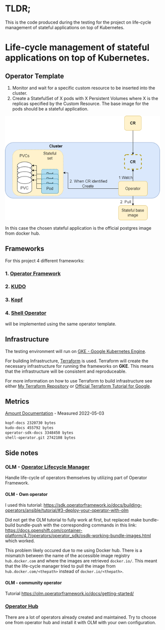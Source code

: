 # TLDR;
This is the code produced during the testing for the project on life-cycle management of stateful applications on top of Kubernetes.


# Life-cycle management of stateful applications on top of Kubernetes.


## Operator Template
1. Monitor and wait for a specific custom resource to be inserted into the cluster.
2. Create a StatefulSet of X pods with X Persistent Volumes where X is the replicas specified by the Custom Resource. The base image for the pods should be a stateful application. 


![This is an image](https://github.com/carste98/stateful/blob/main/OperatorTemplate.drawio.png?raw=true)


In this case the chosen stateful application is the official postgres image from docker hub.


## Frameworks
For this project 4 different frameworks:

### 1. [Operator Framework](https://operatorframework.io/)
### 2. [KUDO](https://github.com/kudobuilder/kudo)
### 3. [Kopf](https://github.com/nolar/kopf)
### 4. [Shell Operator](https://github.com/flant/shell-operator)

will be implemented using the same operator template.

## Infrastructure

The testing environment will run on [GKE - Google Kubernetes Engine](https://cloud.google.com/kubernetes-engine).

For building Infrastructure, [Terraform](https://www.terraform.io/) is used. Terraform will create the necessary infrastructure for running the frameworks on **GKE**. This means that the infrastructure will be consistent and reproduceable.

For more information on how to use Terraform to build infrastructure see either [My Terraform Repository](https://github.com/carste98/stateful/tree/main/terraform) or [Official Terraform Tutorial for Google](https://learn.hashicorp.com/tutorials/terraform/google-cloud-platform-build
).


## Metrics

[Amount Documentation](https://github.com/carste98/stateful/tree/main/testing#measure-documentation-done-2022-05-03) - Measured 2022-05-03
```console
kopf-docs 2320730 bytes
kudo-docs 455792 bytes
operator-sdk-docs 3348450 bytes
shell-operator.git 2742108 bytes
```

## Side notes

### OLM - [Operator Lifecycle Manager](https://olm.operatorframework.io/)

Handle life-cycle of operators themselves by utilizing part of Operator Framework.

#### OLM - Own operator

I used this tutorial: https://sdk.operatorframework.io/docs/building-operators/ansible/tutorial/#3-deploy-your-operator-with-olm

Did not get the OLM tutorial to fully work at first, but replaced make bundle-build bundle-push with the corresponding commands in this link:
https://docs.openshift.com/container-platform/4.7/operators/operator_sdk/osdk-working-bundle-images.html which worked.

This problem likely occured due to me using Docker hub. There is a mismatch between the name of the accessible image registry `hub.docker.com` and where the images are retrieved `docker.io/`. This meant that the life-cycle manager tried to pull the image from `hub.docker.com/<thepath>` instead of `docker.io/<thepath>`.


#### OLM - community operator

Tutorial
https://olm.operatorframework.io/docs/getting-started/

### [Operator Hub](https://operatorhub.io/)

There are a lot of operators already created and maintained. Try to choose one from operator hub and install it with OLM with your own configuration.
